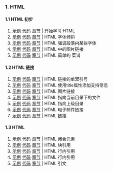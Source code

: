  
### 1. HTML

#### 1.1 HTML 初步

1. [示例](https://logicwang.github.io/job-review/html/%E8%A1%A8%E5%A4%B4/1.html)
[代码](https://github.com/logicwang/job-review/blob/master/html/%E8%A1%A8%E5%A4%B4/1.html)
[章节](https://developer.mozilla.org/zh-CN/docs/learn/HTML/Introduction_to_HTML/Getting_started) |
开始学习 HTML
2. [示例](https://logicwang.github.io/job-review/html/%E8%A1%A8%E5%A4%B4/2.html)
[代码](https://github.com/logicwang/job-review/blob/master/html/%E8%A1%A8%E5%A4%B4/2.html)
[章节](https://developer.mozilla.org/zh-CN/docs/learn/HTML/Introduction_to_HTML/Getting_started) |
HTML 字体倾斜
3. [示例](https://logicwang.github.io/job-review/html/%E8%A1%A8%E5%A4%B4/3.html)
[代码](https://github.com/logicwang/job-review/blob/master/html/%E8%A1%A8%E5%A4%B4/3.html)
[章节](https://developer.mozilla.org/zh-CN/docs/Learn/HTML/Introduction_to_HTML/HTML_text_fundamentals) |
HTML 强调段落内某些字体
4. [示例](https://logicwang.github.io/job-review/html/%E8%B6%85%E9%93%BE%E6%8E%A5/1.html)
[代码](https://github.com/logicwang/job-review/blob/master/html/%E8%B6%85%E9%93%BE%E6%8E%A5/5.html)
[章节](https://developer.mozilla.org/zh-CN/docs/learn/HTML/Introduction_to_HTML/Getting_started) |
HTML 中的图片链接
5. [示例](https://logicwang.github.io/job-review/html/%E8%A1%A8%E5%A4%B4/9.html)
[代码](https://github.com/logicwang/job-review/blob/master/html/%E8%A1%A8%E5%A4%B4/9.html)
[章节](https://developer.mozilla.org/zh-CN/docs/learn/HTML/Introduction_to_HTML/HTML_text_fundamentals) |
HTML 简单的 菜谱



#### 1.2 HTML 链接
1. [示例](hhttps://logicwang.github.io/job-review/html/%E8%B6%85%E9%93%BE%E6%8E%A5/2.html)
[代码](https://github.com/logicwang/job-review/blob/master/html/%E8%B6%85%E9%93%BE%E6%8E%A5/2.html)
[章节](https://developer.mozilla.org/zh-CN/docs/Learn/HTML/Introduction_to_HTML/Creating_hyperlinks) |
HTML 链接的单双引号
2. [示例](https://logicwang.github.io/job-review/html/%E8%B6%85%E9%93%BE%E6%8E%A5/4.html)
[代码](https://github.com/logicwang/job-review/blob/master/html/%E8%B6%85%E9%93%BE%E6%8E%A5/4.html)
[章节](https://developer.mozilla.org/zh-CN/docs/Learn/HTML/Introduction_to_HTML/Creating_hyperlinks) |
HTML 使用title属性添加支持信息
3. [示例](https://logicwang.github.io/job-review/html/%E8%B6%85%E9%93%BE%E6%8E%A5/5.html)
[代码](https://github.com/logicwang/job-review/blob/master/html/%E8%B6%85%E9%93%BE%E6%8E%A5/5.html)
[章节](https://developer.mozilla.org/zh-CN/docs/Learn/HTML/Introduction_to_HTML/Creating_hyperlinks) |
HTML 图片链接
4. [示例](https://logicwang.github.io/job-review/html/%E8%B6%85%E9%93%BE%E6%8E%A5/6.html)
[代码](https://github.com/logicwang/job-review/blob/master/html/%E8%B6%85%E9%93%BE%E6%8E%A5/6.html)
[章节](https://developer.mozilla.org/zh-CN/docs/Learn/HTML/Introduction_to_HTML/Creating_hyperlinks) |
HTML 指向当前目录下的文件
5. [示例](https://logicwang.github.io/job-review/html/%E8%B6%85%E9%93%BE%E6%8E%A5/7.html)
[代码](https://github.com/logicwang/job-review/blob/master/html/%E8%B6%85%E9%93%BE%E6%8E%A5/7.html)
[章节](https://developer.mozilla.org/zh-CN/docs/Learn/HTML/Introduction_to_HTML/Creating_hyperlinks) |
HTML 指向上级目录
6. [示例](https://logicwang.github.io/job-review/html/%E8%B6%85%E9%93%BE%E6%8E%A5/8.html)
[代码](https://github.com/logicwang/job-review/blob/master/html/%E8%B6%85%E9%93%BE%E6%8E%A5/8.htmls)
[章节](https://developer.mozilla.org/zh-CN/docs/Learn/HTML/Introduction_to_HTML/Creating_hyperlinks) |
HTML 电子邮件链接
7. [示例](https://logicwang.github.io/job-review/html/%E8%B6%85%E9%93%BE%E6%8E%A5/9.html)
[代码](https://github.com/logicwang/job-review/tree/master/html/%E8%B6%85%E9%93%BE%E6%8E%A5https://github.com/logicwang/job-review/blob/master/html/%E8%B6%85%E9%93%BE%E6%8E%A5/9.html)
[章节](https://developer.mozilla.org/zh-CN/docs/Learn/HTML/Introduction_to_HTML/Creating_hyperlinks) |
HTML 链接


#### 1.3 HTML 
1. [示例](https://logicwang.github.io/job-review/html/%E6%96%87%E5%AD%97%E6%8E%92%E7%89%88/1.html)
[代码](https://github.com/logicwang/job-review/blob/master/html/%E6%96%87%E5%AD%97%E6%8E%92%E7%89%88/1.html)
[章节](https://developer.mozilla.org/zh-CN/docs/learn/HTML/Introduction_to_HTML/Advanced_text_formatting) |
HTML 闭合元素
2. [示例](https://logicwang.github.io/job-review/html/%E6%96%87%E5%AD%97%E6%8E%92%E7%89%88/2.html)
[代码](https://github.com/logicwang/job-review/blob/master/html/%E6%96%87%E5%AD%97%E6%8E%92%E7%89%88/2.html)
[章节](https://developer.mozilla.org/zh-CN/docs/learn/HTML/Introduction_to_HTML/Advanced_text_formatting) |
HTML 快引用
3. [示例](https://logicwang.github.io/job-review/html/%E6%96%87%E5%AD%97%E6%8E%92%E7%89%88/3.html)
[代码](https://github.com/logicwang/job-review/blob/master/html/%E6%96%87%E5%AD%97%E6%8E%92%E7%89%88/3.html)
[章节](https://developer.mozilla.org/zh-CN/docs/learn/HTML/Introduction_to_HTML/Advanced_text_formatting) |
HTML 行内引用
4. [示例](https://logicwang.github.io/job-review/html/%E6%96%87%E5%AD%97%E6%8E%92%E7%89%88/4.html)
[代码](https://github.com/logicwang/job-review/blob/master/html/%E6%96%87%E5%AD%97%E6%8E%92%E7%89%88/4.html)
[章节](https://developer.mozilla.org/zh-CN/docs/learn/HTML/Introduction_to_HTML/Advanced_text_formatting) |
HTML 行内引用
5. [示例](https://logicwang.github.io/job-review/html/%E6%96%87%E5%AD%97%E6%8E%92%E7%89%88/4.html)
[代码](https://github.com/logicwang/job-review/blob/master/html/%E6%96%87%E5%AD%97%E6%8E%92%E7%89%88/4.html)
[章节](https://developer.mozilla.org/zh-CN/docs/learn/HTML/Introduction_to_HTML/Advanced_text_formatting) |
HTML 引文